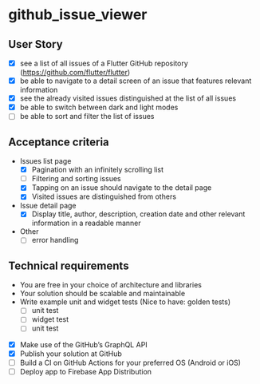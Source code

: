 # github_issue_viewer


## User Story
- [x] see a list of all issues of a Flutter GitHub repository (https://github.com/flutter/flutter)
- [x] be able to navigate to a detail screen of an issue that features relevant information
- [x] see the already visited issues distinguished at the list of all issues
- [x] be able to switch between dark and light modes
- [ ] be able to sort and filter the list of issues

## Acceptance criteria
- Issues list page
  - [x] Pagination with an infinitely scrolling list
  - [ ] Filtering and sorting issues
  - [x] Tapping on an issue should navigate to the detail page
  - [x] Visited issues are distinguished from others
- Issue detail page
  - [x] Display title, author, description, creation date and other relevant information in a readable manner
- Other
  - [ ] error handling

## Technical requirements
- You are free in your choice of architecture and libraries
- Your solution should be scalable and maintainable
- Write example unit and widget tests (Nice to have: golden tests)
  - [ ] unit test
  - [ ] widget test
  - [ ] unit test
- [x] Make use of the GitHub’s GraphQL API
- [x] Publish your solution at GitHub
- [ ] Build a CI on GitHub Actions for your preferred OS (Android or iOS)
- [ ] Deploy app to Firebase App Distribution